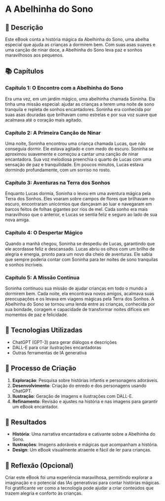 # A Abelhinha do Sono

## 📒 Descrição
Este eBook conta a história mágica da Abelhinha do Sono, uma abelha especial que ajuda as crianças a dormirem bem. Com suas asas suaves e uma canção de ninar doce, a Abelhinha do Sono leva paz e sonhos maravilhosos aos pequenos.

## 📚 Capítulos

### Capítulo 1: O Encontro com a Abelhinha do Sono
Era uma vez, em um jardim mágico, uma abelhinha chamada Soninha. Ela tinha uma missão especial: ajudar as crianças a terem uma noite de sono tranquila e repleta de sonhos encantadores. Soninha era conhecida por suas asas douradas que brilhavam como estrelas e por sua voz suave que acalmava até o coração mais agitado.

### Capítulo 2: A Primeira Canção de Ninar
Uma noite, Soninha encontrou uma criança chamada Lucas, que não conseguia dormir. Ele estava agitado e com medo do escuro. Soninha se aproximou suavemente e começou a cantar uma canção de ninar encantadora. Sua voz melodiosa preenchia o quarto de Lucas com uma sensação de paz e tranquilidade. Em poucos minutos, Lucas estava dormindo profundamente, com um sorriso no rosto.

### Capítulo 3: Aventuras na Terra dos Sonhos
Enquanto Lucas dormia, Soninha o levou em uma aventura mágica pela Terra dos Sonhos. Eles voaram sobre campos de flores que brilhavam no escuro, encontraram unicórnios que dançavam ao luar e navegaram em barcos feitos de folhas gigantes por rios de mel. Cada sonho era mais maravilhoso que o anterior, e Lucas se sentia feliz e seguro ao lado de sua nova amiga.

### Capítulo 4: O Despertar Mágico
Quando a manhã chegou, Soninha se despediu de Lucas, garantindo que ele acordasse feliz e descansado. Lucas abriu os olhos com um brilho de alegria e energia, pronto para um novo dia cheio de aventuras. Ele sabia que sempre poderia contar com Soninha para ter noites de sono tranquilas e sonhos incríveis.

### Capítulo 5: A Missão Continua
Soninha continuou sua missão de ajudar crianças em todo o mundo a dormirem bem. Cada noite, ela encontrava novos amigos, acalmava suas preocupações e os levava em viagens mágicas pela Terra dos Sonhos. A Abelhinha do Sono se tornou uma lenda entre as crianças, conhecida por sua bondade, coragem e capacidade de transformar noites difíceis em momentos de paz e felicidade.

## 🤖 Tecnologias Utilizadas
- ChatGPT (GPT-3) para gerar diálogos e descrições
- DALL-E para criar ilustrações encantadoras
- Outras ferramentas de IA generativa

## 🧐 Processo de Criação
1. **Exploração**: Pesquisa sobre histórias infantis e personagens adoráveis.
2. **Desenvolvimento**: Criação do enredo e dos personagens usando ChatGPT.
3. **Ilustração**: Geração de imagens e ilustrações com DALL-E.
4. **Refinamento**: Revisão e ajustes na história e nas imagens para garantir um eBook encantador.

## 🚀 Resultados
- **História**: Uma narrativa encantadora e cativante sobre a Abelhinha do Sono.
- **Ilustrações**: Imagens adoráveis e mágicas que acompanham a história.
- **Design**: Um eBook visualmente atraente e fácil de ler para crianças.

## 💭 Reflexão (Opcional)
Criar este eBook foi uma experiência maravilhosa, permitindo explorar a imaginação e o potencial das IAs generativas para contar histórias mágicas. Foi gratificante ver como a tecnologia pode ajudar a criar conteúdos que trazem alegria e conforto às crianças.
